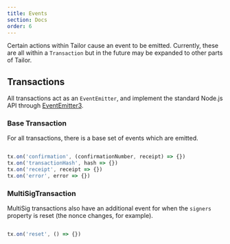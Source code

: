 ```yaml
---
title: Events
section: Docs
order: 6
---
```


Certain actions within Tailor cause an event to be emitted. Currently, these are all within a `Transaction` but in the future may be expanded to other parts of Tailor.

## Transactions

All transactions act as an `EventEmitter`, and implement the standard Node.js API through [EventEmitter3](https://github.com/primus/eventemitter3/).

### Base Transaction

For all transactions, there is a base set of events which are emitted.

```js

tx.on('confirmation', (confirmationNumber, receipt) => {})
tx.on('transactionHash', hash => {})
tx.on('receipt', receipt => {})
tx.on('error', error => {})

```

### MultiSigTransaction

MultiSig transactions also have an additional event for when the `signers` property is reset (the nonce changes, for example).

```js

tx.on('reset', () => {})

```

